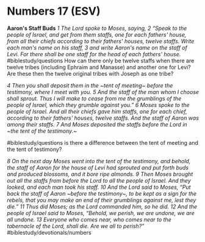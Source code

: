 # Numbers 17 (ESV) 
**Aaron's Staff Buds**
*1 The Lord spoke to Moses, saying, 2 “Speak to the people of Israel, and get from them staffs, one for each fathers' house, from all their chiefs according to their fathers' houses, twelve staffs. Write each man's name on his staff, 3 and write Aaron's name on the staff of Levi. For there shall be one staff for the head of each fathers' house.* 
#biblestudy/questions How can there only be twelve staffs when there are twelve tribes (including Ephraim and Manasse) and another one for Levi? Are these then the twelve original tribes with Joseph as one tribe? 

*4 Then you shall deposit them in the ~tent of meeting~ before the testimony, where I meet with you. 5 And the staff of the man whom I choose shall sprout. Thus I will make to cease from me the grumblings of the people of Israel, which they grumble against you.” 6 Moses spoke to the people of Israel. And all their chiefs gave him staffs, one for each chief, according to their fathers' houses, twelve staffs. And the staff of Aaron was among their staffs. 7 And Moses deposited the staffs before the Lord in ~the tent of the testimony.~*

#biblestudy/questions is there a difference between the tent of meeting and the tent of testimony?

*8 On the next day Moses went into the tent of the testimony, and behold, the staff of Aaron for the house of Levi had sprouted and put forth buds and produced blossoms, and it bore ripe almonds. 9 Then Moses brought out all the staffs from before the Lord to all the people of Israel. And they looked, and each man took his staff. 10 And the Lord said to Moses, “Put back the staff of Aaron ~before the testimony~, to be kept as a sign for the rebels, that you may make an end of their grumblings against me, lest they die.” 11 Thus did Moses; as the Lord commanded him, so he did.*
*12 And the people of Israel said to Moses, “Behold, we perish, we are undone, we are all undone. 13 Everyone who comes near, who comes near to the tabernacle of the Lord, shall die. Are we all to perish?”*
#biblestudy/devotionals/numbers